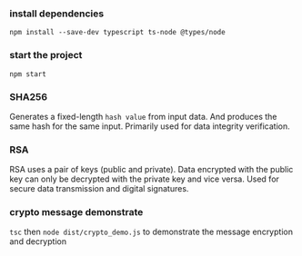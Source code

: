 ### install dependencies
`npm install --save-dev typescript ts-node @types/node`

### start the project
`npm start`

### SHA256
Generates a fixed-length `hash value` from input data. And produces the same hash for the same input.
Primarily used for data integrity verification.

### RSA
RSA uses a pair of keys (public and private). Data encrypted with the public key can only be decrypted with the private key and vice versa.
Used for secure data transmission and digital signatures.

### crypto message demonstrate
`tsc` then `node dist/crypto_demo.js` to demonstrate the message encryption and decryption